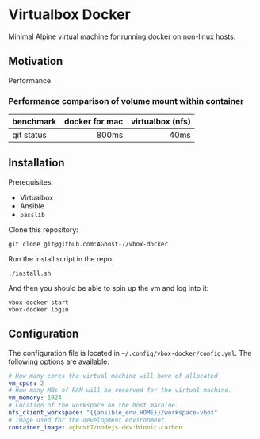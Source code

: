 # Virtualbox Docker
Minimal Alpine virtual machine for running docker on non-linux hosts.

## Motivation
Performance.

### Performance comparison of volume mount within container

|benchmark |docker for mac|virtualbox (nfs)|
|--------- |         ---: |           ---: |
|git status|800ms         |40ms            |


## Installation
Prerequisites:
- Virtualbox
- Ansible
- `passlib`

Clone this repository:
```
git clone git@github.com:AGhost-7/vbox-docker
```

Run the install script in the repo:
```
./install.sh
```

And then you should be able to spin up the vm and log into it:
```
vbox-docker start
vbox-docker login
```

## Configuration
The configuration file is located in `~/.config/vbox-docker/config.yml`.
The following options are available:

```yaml
# How many cores the virtual machine will have of allocated
vm_cpus: 2
# How many MBs of RAM will be reserved for the virtual machine.
vm_memory: 1024
# Location of the workspace on the host machine.
nfs_client_workspace: "{{ansible_env.HOME}}/workspace-vbox"
# Image used for the development environment.
container_image: aghost7/nodejs-dev:bionic-carbon
```
